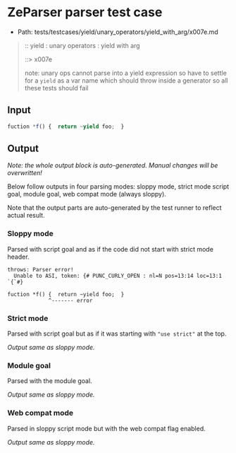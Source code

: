 # ZeParser parser test case

- Path: tests/testcases/yield/unary_operators/yield_with_arg/x007e.md

> :: yield : unary operators : yield with arg
>
> ::> x007e
>
> note: unary ops cannot parse into a yield expression so have to settle for a `yield` as a var name which should throw inside a generator so all these tests should fail


## Input


`````js
fuction *f() {  return ~yield foo;  }
`````

## Output

_Note: the whole output block is auto-generated. Manual changes will be overwritten!_

Below follow outputs in four parsing modes: sloppy mode, strict mode script goal, module goal, web compat mode (always sloppy).

Note that the output parts are auto-generated by the test runner to reflect actual result.

### Sloppy mode

Parsed with script goal and as if the code did not start with strict mode header.

`````
throws: Parser error!
  Unable to ASI, token: {# PUNC_CURLY_OPEN : nl=N pos=13:14 loc=13:1 `{`#}

fuction *f() {  return ~yield foo;  }
             ^------- error
`````

### Strict mode

Parsed with script goal but as if it was starting with `"use strict"` at the top.

_Output same as sloppy mode._

### Module goal

Parsed with the module goal.

_Output same as sloppy mode._

### Web compat mode

Parsed in sloppy script mode but with the web compat flag enabled.

_Output same as sloppy mode._
